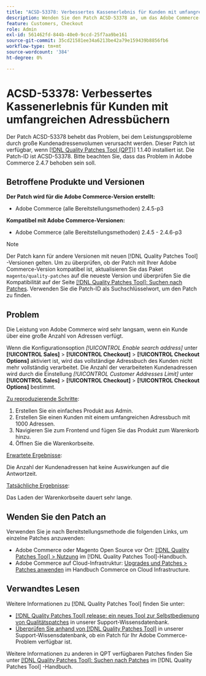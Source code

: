 ```yaml
---
title: "ACSD-53378: Verbessertes Kassenerlebnis für Kunden mit umfangreichen Adressbüchern"
description: Wenden Sie den Patch ACSD-53378 an, um das Adobe Commerce-Problem zu beheben, bei dem Leistungsprobleme durch große Kundenadressenvolumen verursacht werden.
feature: Customers, Checkout
role: Admin
exl-id: 561462fd-844b-40e0-9ccd-25f7aa9be161
source-git-commit: 35cd21581ee34a6213be42a79e159439b8856fb6
workflow-type: tm+mt
source-wordcount: '384'
ht-degree: 0%

---
```


# ACSD-53378: Verbessertes Kassenerlebnis für Kunden mit umfangreichen Adressbüchern

Der Patch ACSD-53378 behebt das Problem, bei dem Leistungsprobleme durch große Kundenadressenvolumen verursacht werden. Dieser Patch ist verfügbar, wenn [[!DNL Quality Patches Tool (QPT)]](/help/announcements/adobe-commerce-announcements/magento-quality-patches-released-new-tool-to-self-serve-quality-patches.md) 1.1.40 installiert ist. Die Patch-ID ist ACSD-53378. Bitte beachten Sie, dass das Problem in Adobe Commerce 2.4.7 behoben sein soll.

## Betroffene Produkte und Versionen

**Der Patch wird für die Adobe Commerce-Version erstellt:**

* Adobe Commerce (alle Bereitstellungsmethoden) 2.4.5-p3

**Kompatibel mit Adobe Commerce-Versionen:**

* Adobe Commerce (alle Bereitstellungsmethoden) 2.4.5 - 2.4.6-p3

>[!NOTE]
>
>Der Patch kann für andere Versionen mit neuen [!DNL Quality Patches Tool] -Versionen gelten. Um zu überprüfen, ob der Patch mit Ihrer Adobe Commerce-Version kompatibel ist, aktualisieren Sie das Paket `magento/quality-patches` auf die neueste Version und überprüfen Sie die Kompatibilität auf der Seite [[!DNL Quality Patches Tool]: Suchen nach Patches](https://experienceleague.adobe.com/tools/commerce-quality-patches/index.html). Verwenden Sie die Patch-ID als Suchschlüsselwort, um den Patch zu finden.

## Problem

Die Leistung von Adobe Commerce wird sehr langsam, wenn ein Kunde über eine große Anzahl von Adressen verfügt.

Wenn die Konfigurationsoption *[!UICONTROL Enable search address]* unter **[!UICONTROL Sales]** > **[!UICONTROL Checkout]** > **[!UICONTROL Checkout Options]** aktiviert ist, wird das vollständige Adressbuch des Kunden nicht mehr vollständig verarbeitet. Die Anzahl der verarbeiteten Kundenadressen wird durch die Einstellung *[!UICONTROL Customer Addresses Limit]* unter **[!UICONTROL Sales]** > **[!UICONTROL Checkout]** > **[!UICONTROL Checkout Options]** bestimmt.

<u>Zu reproduzierende Schritte</u>:

1. Erstellen Sie ein einfaches Produkt aus Admin.
1. Erstellen Sie einen Kunden mit einem umfangreichen Adressbuch mit 1000 Adressen.
1. Navigieren Sie zum Frontend und fügen Sie das Produkt zum Warenkorb hinzu.
1. Öffnen Sie die Warenkorbseite.

<u>Erwartete Ergebnisse</u>:

Die Anzahl der Kundenadressen hat keine Auswirkungen auf die Antwortzeit.

<u>Tatsächliche Ergebnisse</u>:

Das Laden der Warenkorbseite dauert sehr lange.

## Wenden Sie den Patch an

Verwenden Sie je nach Bereitstellungsmethode die folgenden Links, um einzelne Patches anzuwenden:

* Adobe Commerce oder Magento Open Source vor Ort: [[!DNL Quality Patches Tool] > Nutzung](https://experienceleague.adobe.com/docs/commerce-operations/tools/quality-patches-tool/usage.html) im [!DNL Quality Patches Tool]-Handbuch.
* Adobe Commerce auf Cloud-Infrastruktur: [Upgrades und Patches > Patches anwenden](https://experienceleague.adobe.com/docs/commerce-cloud-service/user-guide/develop/upgrade/apply-patches.html) im Handbuch Commerce on Cloud Infrastructure.

## Verwandtes Lesen

Weitere Informationen zu [!DNL Quality Patches Tool] finden Sie unter:

* [[!DNL Quality Patches Tool] release: ein neues Tool zur Selbstbedienung von Qualitätspatches](/help/announcements/adobe-commerce-announcements/magento-quality-patches-released-new-tool-to-self-serve-quality-patches.md) in unserer Support-Wissensdatenbank.
* [Überprüfen Sie anhand von  [!DNL Quality Patches Tool]](/help/support-tools/patches-available-in-qpt-tool/check-patch-for-magento-issue-with-magento-quality-patches.md) in unserer Support-Wissensdatenbank, ob ein Patch für Ihr Adobe Commerce-Problem verfügbar ist.

Weitere Informationen zu anderen in QPT verfügbaren Patches finden Sie unter [[!DNL Quality Patches Tool]: Suchen nach Patches](https://experienceleague.adobe.com/tools/commerce-quality-patches/index.html) im [!DNL Quality Patches Tool] -Handbuch.
